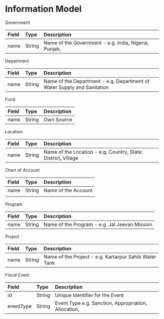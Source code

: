 # Information Model

Government

| Field | Type | Description |
| :--- | :--- | :--- |
| name | String | Name of the Government - e.g. India, Nigeria, Punjab,  |

Department

| Field | Type | Description |
| :--- | :--- | :--- |
| name | String | Name of the Department - e.g. Department of Water Supply and Sanitation |

Fund

| Field | Type | Description |
| :--- | :--- | :--- |
| name | String | Own Source |

Location

| Field | Type | Description |
| :--- | :--- | :--- |
| name | String | Name of the Location - e.g. Country, State, District, Village |

Chart of Account

| Field | Type | Description |
| :--- | :--- | :--- |
| name | String | Name of the Account  |
|  |  |  |

Program

| Field | Type | Description |
| :--- | :--- | :--- |
| name | String | Name of the Program - e.g. Jal Jeevan Mission |

Project

| Field | Type | Description |
| :--- | :--- | :--- |
| name | String | Name of the Project - e.g. Kartarpur Sahib Water Tank |

Fiscal Event

| Field | Type | Description |
| :--- | :--- | :--- |
| id | String | Unique Identifier for the Event |
| eventType | String | Event Type e.g. Sanction, Appropriation, Allocation,  |

